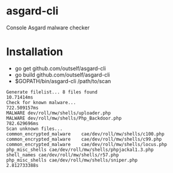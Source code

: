 asgard-cli
==========

Console Asgard malware checker


Installation
==========

* go get github.com/outself/asgard-cli
* go build github.com/outself/asgard-cli
* $GOPATH/bin/asgard-cli /path/to/scan


```
Generate filelist... 8 files found
10.71414ms
Check for known malware...
722.509157ms
MALWARE dev/roll/mw/shells/uploader.php
MALWARE dev/roll/mw/shells/Php_Backdoor.php
782.629696ms
Scan unknown files...
common_encrypted_malware	cae/dev/roll/mw/shells/c100.php
common_encrypted_malware	cae/dev/roll/mw/shells/c99.php
common_encrypted_malware	cae/dev/roll/mw/shells/locus.php
php_misc_shells	cae/dev/roll/mw/shells/phpjackal1.3.php
shell_names	cae/dev/roll/mw/shells/r57.php
php_misc_shells	cae/dev/roll/mw/shells/sniper.php
2.812733388s
```
